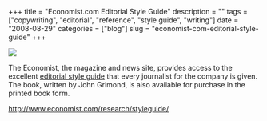 +++
title = "Economist.com Editorial Style Guide"
description = ""
tags = ["copywriting", "editorial", "reference", "style guide", "writing"]
date = "2008-08-29"
categories = ["blog"]
slug = "economist-com-editorial-style-guide"
+++



  <div class="notebook-screenshot"><a href="http://www.economist.com/research/styleguide/"><img src="//konigi.com/media/bluga/wt48b81ee6c8c81.jpg"/></a></div><p>The Economist, the magazine and news site, provides access to the excellent <a href="http://www.economist.com/research/styleguide/">editorial style guide</a> that every journalist for the company is given. The book, written by John Grimond, is also available for purchase in the printed book form.</p>
    
  <a href="http://www.economist.com/research/styleguide/">http://www.economist.com/research/styleguide/</a>
